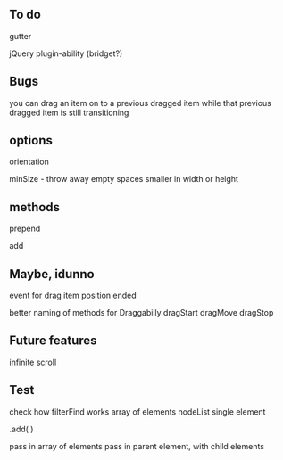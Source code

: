 
## To do

gutter

<!-- animation callback -->

<!-- gridded draggable, release item and catch it before placement transition has ended -->

<!-- on resize, don't trigger layout if size hasn't changed -->

<!-- placed draggable item should be on top when released -->

jQuery plugin-ability (bridget?)

<!-- animation
1. set transform to new destination
2. once element reaches destination, remove transform, set top/left -->

## Bugs

you can drag an item on to a previous dragged item while that previous dragged item is still transitioning
<!-- Drag one item then another will set crazy offsets -->



## options

orientation
<!-- rowHeight -->
<!-- columnWidth -->
<!-- placeElements -->
<!-- transitionDuration -->
minSize - throw away empty spaces smaller in width or height


## methods

prepend
<!-- append -->
<!-- destroy -->
<!-- layoutItems -->
<!-- layout -->
add
<!-- remove -->

## Maybe, idunno

event for drag item position ended

better naming of methods for Draggabilly
dragStart
dragMove
dragStop

## Future features

infinite scroll

<!-- drag & drop -->


## Test

check how filterFind works
array of elements
nodeList
single element

.add( )

pass in array of elements
pass in parent element, with child elements


